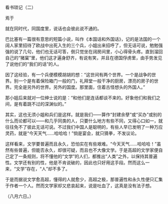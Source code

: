 看书琐记（二）

焉于　　

  

就在同时代，同国度里，说话也会彼此说不通的。

巴比塞有一篇很有意思的短篇小说，叫作《本国话和外国话》，记的是法国的一个阔人家里招待了欧战中出死入生的三个兵，小姐出来招呼了，但无话可说，勉勉强强的说了几句，他们也无话可答，倒只觉坐在阔房间里，小心得骨头疼。直到溜回自己的“猪窠”里，他们这才遍身舒齐，有说有笑，并且在德国俘虏里，由手势发见了说他们的“我们的话”的人。

因了这经验，有一个兵便模模胡胡的想：“这世间有两个世界。一个是战争的世界。别一个是有着保险箱门一般的门，礼拜堂一般干净的厨房，漂亮的房子的世界。完全是另外的世界。另外的国度。那里面，住着古怪想头的外国人。”

那小姐后来就对一位绅士说的是：“和他们是连话都谈不来的。好象他们和我们之间，是有着跳不过的深渊似的。”

其实，这也无须小姐和兵们是这样。就是我们——算作“封建余孽”或“买办”或别的什么而论都可以——和几乎同类的人，只要什么地方有些不同，又得心口如一，就往往免不了彼此无话可说。不过我们中国人是聪明的，有些人早已发明了一种万应灵药，就是“今天天气……哈哈哈！”倘是宴会，就只猜拳，不发议论。

这样看来，文学要普遍而且永久，恐怕实在有些艰难。“今天天气……哈哈哈！”虽然有些普遍，但能否永久，却很可疑，而且也不大像文学。于是高超的文学家便自己定了一条规则，将不懂他的“文学”的人们，都推出“人类”之外，以保持其普遍性。文学还有别的性，他是不肯说破的，因此也只好用这手段。然而这么一来，“文学”存在，“人”却不多了。

于是而据说文学愈高超，懂得的人就愈少，高超之极，那普遍性和永久性便只汇集于作者一个人。然而文学家却又悲哀起来，说是吐血了，这真是没有法子想。

  

（八月六日。）